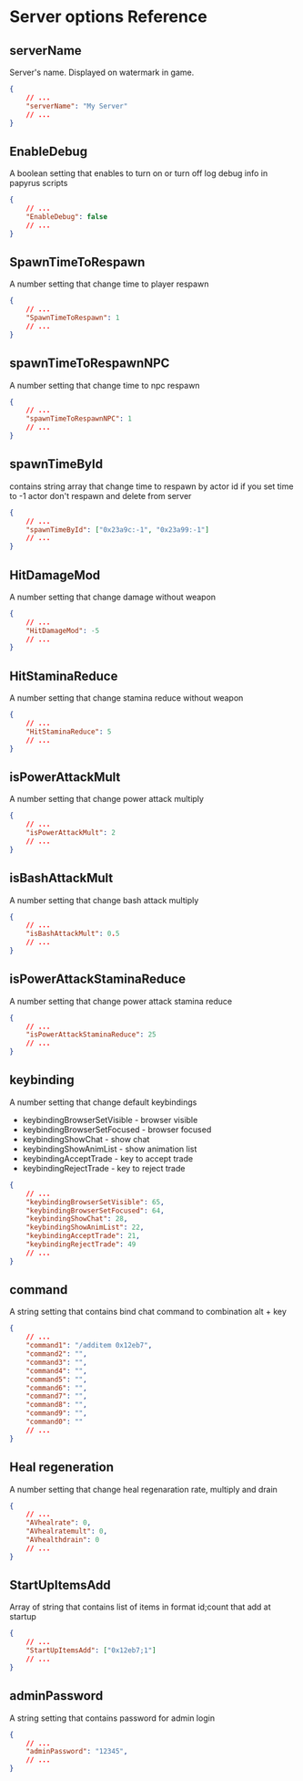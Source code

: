 # Server options Reference

## serverName

Server's name. Displayed on watermark in game.

```json
{
	// ...
	"serverName": "My Server"
	// ...
}
```

## EnableDebug

A boolean setting that enables to turn on or turn off log debug info in papyrus scripts

```json
{
	// ...
	"EnableDebug": false
	// ...
}
```


## SpawnTimeToRespawn

A number setting that change time to player respawn

```json
{
	// ...
	"SpawnTimeToRespawn": 1
	// ...
}
```

## spawnTimeToRespawnNPC

A number setting that change time to npc respawn

```json
{
	// ...
	"spawnTimeToRespawnNPC": 1
	// ...
}
```

## spawnTimeById

contains string array that change time to respawn by actor id
if you set time to -1 actor don't respawn and delete from server

```json
{
	// ...
	"spawnTimeById": ["0x23a9c:-1", "0x23a99:-1"]
	// ...
}
```

## HitDamageMod

A number setting that change damage without weapon

```json
{
	// ...
	"HitDamageMod": -5
	// ...
}
```

## HitStaminaReduce

A number setting that change stamina reduce without weapon

```json
{
	// ...
	"HitStaminaReduce": 5
	// ...
}
```

## isPowerAttackMult

A number setting that change power attack multiply

```json
{
	// ...
	"isPowerAttackMult": 2
	// ...
}
```

## isBashAttackMult

A number setting that change bash attack multiply

```json
{
	// ...
	"isBashAttackMult": 0.5
	// ...
}
```

## isPowerAttackStaminaReduce

A number setting that change power attack stamina reduce

```json
{
	// ...
	"isPowerAttackStaminaReduce": 25
	// ...
}
```

## keybinding

A number setting that change default keybindings

- keybindingBrowserSetVisible - browser visible
- keybindingBrowserSetFocused - browser focused
- keybindingShowChat - show chat
- keybindingShowAnimList - show animation list
- keybindingAcceptTrade - key to accept trade
- keybindingRejectTrade - key to reject trade

```json
{
	// ...
	"keybindingBrowserSetVisible": 65,
	"keybindingBrowserSetFocused": 64,
	"keybindingShowChat": 28,
	"keybindingShowAnimList": 22,
	"keybindingAcceptTrade": 21,
	"keybindingRejectTrade": 49
	// ...
}
```

## command

A string setting that contains bind chat command to combination alt + key

```json
{
	// ...
	"command1": "/additem 0x12eb7",
	"command2": "",
	"command3": "",
	"command4": "",
	"command5": "",
	"command6": "",
	"command7": "",
	"command8": "",
	"command9": "",
	"command0": ""
	// ...
}
```

## Heal regeneration

A number setting that change heal regenaration rate, multiply and drain

```json
{
	// ...
	"AVhealrate": 0,
	"AVhealratemult": 0,
	"AVhealthdrain": 0
	// ...
}
```

## StartUpItemsAdd

Array of string that contains list of items in format id;count that add at startup

```json
{
	// ...
	"StartUpItemsAdd": ["0x12eb7;1"]
	// ...
}
```

## adminPassword

A string setting that contains password for admin login

```json
{
	// ...
	"adminPassword": "12345",
	// ...
}
```
